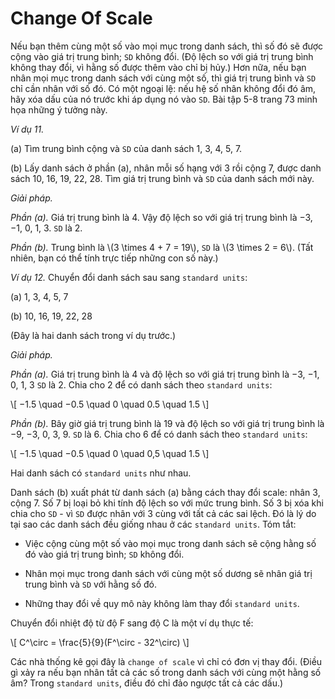 # Change Of Scale

Nếu bạn thêm cùng một số vào mọi mục trong danh sách, thì số đó sẽ được cộng vào giá trị trung bình; `SD` không đổi. (Độ lệch so với giá trị trung bình không thay đổi, vì hằng số được thêm vào chỉ bị hủy.) Hơn nữa, nếu bạn nhân mọi mục trong danh sách với cùng một số, thì giá trị trung bình và `SD` chỉ cần nhân với số đó. Có một ngoại lệ: nếu hệ số nhân không đổi đó âm, hãy xóa dấu của nó trước khi áp dụng nó vào `SD`. Bài tập 5-8 trang 73 minh họa những ý tưởng này.

_Ví dụ 11._

(a) Tìm trung bình cộng và `SD` của danh sách 1, 3, 4, 5, 7.

(b) Lấy danh sách ở phần (a), nhân mỗi số hạng với 3 rồi cộng 7, được danh sách 10, 16, 19, 22, 28. Tìm giá trị trung bình và `SD` của danh sách mới này.

_Giải pháp._ 

_Phần (a)._ Giá trị trung bình là 4. Vậy độ lệch so với giá trị trung bình là −3, −1, 0, 1, 3. `SD` là 2.

_Phần (b)._ Trung bình là \\(3 \times 4 + 7 = 19\\), `SD` là \\(3 \times 2 = 6\\). (Tất nhiên, bạn có thể tính trực tiếp những con số này.)

_Ví dụ 12._ Chuyển đổi danh sách sau sang `standard units`:

(a) 1, 3, 4, 5, 7

(b) 10, 16, 19, 22, 28

(Đây là hai danh sách trong ví dụ trước.)

_Giải pháp._

_Phần (a)._ Giá trị trung bình là 4 và độ lệch so với giá trị trung bình là −3, −1, 0, 1, 3 `SD` là 2. Chia cho 2 để có danh sách theo `standard units`:

\\[
−1.5 \quad −0.5 \quad 0 \quad 0.5 \quad 1.5
\\]

_Phần (b)._ Bây giờ giá trị trung bình là 19 và độ lệch so với giá trị trung bình là −9, −3, 0, 3, 9. `SD` là 6. Chia cho 6 để có danh sách theo `standard units`:

\\[
−1.5 \quad −0.5 \quad 0 \quad 0,5 \quad 1.5
\\]

Hai danh sách có `standard units` như nhau.

Danh sách (b) xuất phát từ danh sách (a) bằng cách thay đổi scale: nhân 3, cộng 7. Số 7 bị loại bỏ khi tính độ lệch so với mức trung bình. Số 3 bị xóa khi chia cho `SD` - vì `SD` được nhân với 3 cùng với tất cả các sai lệch. Đó là lý do tại sao các danh sách đều giống nhau ở các `standard units`. Tóm tắt:

- Việc cộng cùng một số vào mọi mục trong danh sách sẽ cộng hằng số đó vào giá trị trung bình; `SD` không đổi.

- Nhân mọi mục trong danh sách với cùng một số dương sẽ nhân giá trị trung bình và `SD` với hằng số đó.

- Những thay đổi về quy mô này không làm thay đổi `standard units`.

Chuyển đổi nhiệt độ từ độ F sang độ C là một ví dụ thực tế:

\\[
C^\circ = \frac{5}{9}(F^\circ - 32^\circ)
\\]

Các nhà thống kê gọi đây là `change of scale` vì chỉ có đơn vị thay đổi. (Điều gì xảy ra nếu bạn nhân tất cả các số trong danh sách với cùng một hằng số âm? Trong `standard units`, điều đó chỉ đảo ngược tất cả các dấu.)
